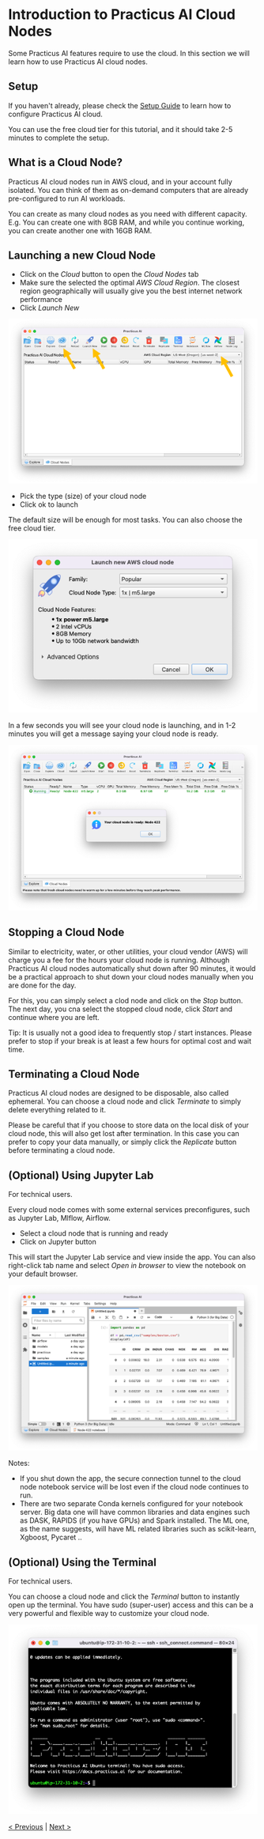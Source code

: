 # Introduction to Practicus AI Cloud Nodes

Some Practicus AI features require to use the cloud. In this section we will learn how to use Practicus AI cloud nodes.

## Setup

If you haven't already, please check the [Setup Guide](../setup-guide.md) to learn how to configure Practicus AI cloud. 

You can use the free cloud tier for this tutorial, and it should take 2-5 minutes to complete the setup.

## What is a Cloud Node?

Practicus AI cloud nodes run in AWS cloud, and in your account fully isolated. You can think of them as on-demand computers that are already pre-configured to run AI workloads.

You can create as many cloud nodes as you need with different capacity. E.g. You can create one with 8GB RAM, and while you continue working, you can create another one with 16GB RAM. 

## Launching a new Cloud Node

- Click on the _Cloud_ button to open the _Cloud Nodes_ tab
- Make sure the selected the optimal _AWS Cloud Region_. The closest region geographically will usually give you the best internet network performance
- Click _Launch New_ 

![](img/cloud-intro/cloud-tab.png)

- Pick the type (size) of your cloud node
- Click ok to launch 

The default size will be enough for most tasks. You can also choose the free cloud tier.

![](img/cloud-intro/launch.png)

In a few seconds you will see your cloud node is launching, and in 1-2 minutes you will get a message saying your cloud node is ready.

![](img/cloud-intro/launch-2.png)

## Stopping a Cloud Node

Similar to electricity, water, or other utilities, your cloud vendor (AWS) will charge you a fee for the hours your cloud node is running. Although Practicus AI cloud nodes automatically shut down after 90 minutes, it would be a practical approach to shut down your cloud nodes manually when you are done for the day.

For this, you can simply select a clod node and click on the _Stop_ button. The next day, you cna select the stopped cloud node, click _Start_ and continue where you are left.

Tip: It is usually not a good idea to frequently stop / start instances. Please prefer to stop if your break is at least a few hours for optimal cost and wait time.

## Terminating a Cloud Node

Practicus AI cloud nodes are designed to be disposable, also called ephemeral. You can choose a cloud node and click _Terminate_ to simply delete everything related to it.

Please be careful that if you choose to store data on the local disk of your cloud node, this will also get lost after termination. In this case you can prefer to copy your data manually, or simply click the _Replicate_ button before terminating a cloud node. 

## (Optional) Using Jupyter Lab

For technical users.

Every cloud node comes with some external services preconfigures, such as Jupyter Lab, Mlflow, Airflow.  

- Select a cloud node that is running and ready
- Click on Jupyter button

This will start the Jupyter Lab service and view inside the app. You can also right-click tab name and select _Open in browser_ to view the notebook on your default browser.

![](img/cloud-intro/jupyter.png)

Notes: 

- If you shut down the app, the secure connection tunnel to the cloud node notebook service will be lost even if the cloud node continues to run.
- There are two separate Conda kernels configured for your notebook server. Big data one will have common libraries and data engines such as DASK, RAPIDS (if you have GPUs) and Spark installed. The ML one, as the name suggests, will have ML related libraries such as scikit-learn, Xgboost, Pycaret ..

## (Optional) Using the Terminal

For technical users.

You can choose a cloud node and click the _Terminal_ button to instantly open up the terminal. You have sudo (super-user) access and this can be a very powerful and flexible way to customize your cloud node.

![](img/cloud-intro/terminal.png)


[< Previous](data-prep-intro.md) | [Next >](explore.md)